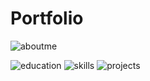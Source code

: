 # Portfolio
![aboutme](https://user-images.githubusercontent.com/111737471/222945428-6bdefded-b640-44aa-872c-a814ae72cb81.png)

![education](https://user-images.githubusercontent.com/111737471/222945379-bcf351a4-03fe-43be-af0f-e406bf163668.png)
![skills](https://user-images.githubusercontent.com/111737471/222945461-ca2c9723-25e0-4f07-a161-60318d70658a.png)
![projects](https://user-images.githubusercontent.com/111737471/222945480-3fb0d7c9-d204-404f-8cfb-6b7a9e6800da.png)


